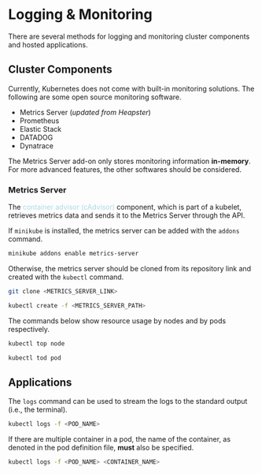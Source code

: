 # Logging & Monitoring

There are several methods for logging and monitoring cluster components and hosted applications.

## Cluster Components
Currently, Kubernetes does not come with built-in monitoring solutions. The following are some open source monitoring software.
- Metrics Server (*updated from Heapster*)
- Prometheus
- Elastic Stack
- DATADOG
- Dynatrace

The Metrics Server add-on only stores monitoring information **in-memory**. For more advanced features, the other softwares should be considered.

### Metrics Server
The <span style = "color:lightblue">container advisor (cAdvisor)</span> component, which is part of a kubelet, retrieves metrics data and sends it to the Metrics Server through the API.

If `minikube` is installed, the metrics server can be added with the `addons` command.

```bash
minikube addons enable metrics-server
```

Otherwise, the metrics server should be cloned from its repository link and created with the `kubectl` command.

```bash
git clone <METRICS_SERVER_LINK>
```

```bash
kubectl create -f <METRICS_SERVER_PATH>
```

The commands below show resource usage by nodes and by pods respectively.

```bash
kubectl top node
```

```bash
kubectl tod pod
```

## Applications
The `logs` command can be used to stream the logs to the standard output (i.e., the terminal).

```bash
kubectl logs -f <POD_NAME>
```

If there are multiple container in a pod, the name of the container, as denoted in the pod definition file, **must** also be specified.

```bash
kubectl logs -f <POD_NAME> <CONTAINER_NAME>
```

